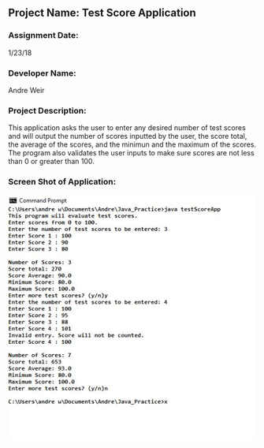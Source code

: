 ## Project Name:  Test Score Application

### Assignment Date:  
1/23/18

### Developer Name:  
Andre Weir

### Project Description:
This application asks the user to enter any desired number of test scores and will output the number of scores inputted by the user, the score total, the average of the scores, and the minimun and the maximum of the scores. The program also validates the user inputs to make sure scores are not less than 0 or greater than 100.

### Screen Shot of Application:
![Test Score Application Picture](images/testScoreApp.JPG)